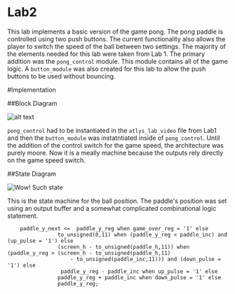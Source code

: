 Lab2
====

This lab implements a basic version of the game pong.  The pong paddle is controlled using two push buttons.
The current functionality also allows the player to switch the speed of the ball between two settings.  The majority of
the elements needed for this lab were taken from Lab 1.  The primary addition was the `pong_control` module.  This module
contains all of the game logic.  A `button_module` was also created for this lab to allow the push buttons to be used
without bouncing.

#Implementation

##Block Diagram

![alt text](https://raw.github.com/micfloy/Lab2/master/block_diagram.png)

`pong_control` had to be instantiated in the `atlys_lab_video` file from Lab1 and then the `button_module` was instatntiated inside of `pong_control`.  Until the addition of the control switch for the game speed, the architecture was purely moore.  Now it is a meally machine because the outputs rely directly on the game speed switch.

##State Diagram

![Wow! Such state](https://raw.github.com/micfloy/Lab2/master/state_diagram_lab2.png)

This is the state machine for the ball position.  The paddle's position was set using an output buffer and a somewhat complicated combinational logic statement. 

```VHD
	paddle_y_next <=  paddle_y_reg when game_over_reg = '1' else
			  	to_unsigned(0,11) when (paddle_y_reg < paddle_inc) and (up_pulse = '1') else
			  	(screen_h - to_unsigned(paddle_h,11)) when (paddle_y_reg > (screen_h - to_unsigned(paddle_h,11)
			  		- to_unsigned(paddle_inc,11))) and (down_pulse = '1') else
				 paddle_y_reg - paddle_inc when up_pulse = '1' else
			  	paddle_y_reg + paddle_inc when down_pulse = '1' else
			  	paddle_y_reg;
```



